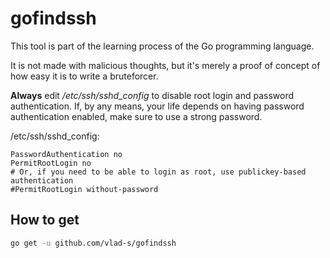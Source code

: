 gofindssh
===

This tool is part of the learning process of the Go programming language.

It is not made with malicious thoughts, but it's merely a proof of concept of how easy it is to write a bruteforcer.

**Always** edit _/etc/ssh/sshd_config_ to disable root login and password authentication.
If, by any means, your life depends on having password authentication enabled, make sure to use a strong password.

/etc/ssh/sshd_config:
```
PasswordAuthentication no
PermitRootLogin no
# Or, if you need to be able to login as root, use publickey-based authentication
#PermitRootLogin without-password
```

How to get
---
```bash
go get -u github.com/vlad-s/gofindssh
```